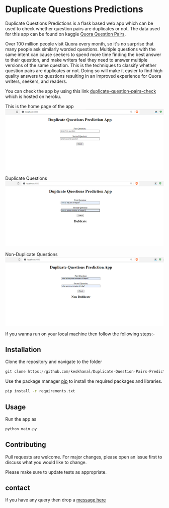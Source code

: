 # Duplicate Questions Predictions

Duplicate Questions Predictions is a flask based web app which can be used to check whether question pairs are duplicates or not. The data used for this app can be found on kaggle [Quora Question Pairs](https://www.kaggle.com/c/quora-question-pairs). 

Over 100 million people visit Quora every month, so it's no surprise that many people ask similarly worded questions. Multiple questions with the same intent can cause seekers to spend more time finding the best answer to their question, and make writers feel they need to answer multiple versions of the same question. This is the techniques to classify whether question pairs are duplicates or not. Doing so will make it easier to find high quality answers to questions resulting in an improved experience for Quora writers, seekers, and readers.

You can check the app by using this link [duplicate-question-pairs-check](https://duplicate-question-pairs-check.herokuapp.com/) which is hosted on heroku.

This is the home page of the app
![home page](screenshots\Screenshot1.png?raw=true "Title")

Duplicate Questions
![result for duplicate questions](screenshots\Screenshot2.png?raw=true "duplicate")

Non-Duplicate Questions
![result for non-duplicate questions](screenshots\Screenshot3.png?raw=true "non-duplicate")


If you wanna run on your local machine then follow the following steps:-
## Installation
Clone the repository and navigate to the folder

```python
git clone https://github.com/keskhanal/Duplicate-Question-Pairs-Prediction.git
```

Use the package manager [pip](https://pip.pypa.io/en/stable/) to install the required packages and libraries.

```bash
pip install -r requirements.txt
```

## Usage
Run the app as
```python
python main.py
```

## Contributing
Pull requests are welcome. For major changes, please open an issue first to discuss what you would like to change.

Please make sure to update tests as appropriate.

## contact
If you have any query then drop a [message here](https://www.linkedin.com/in/keskhanal/)
